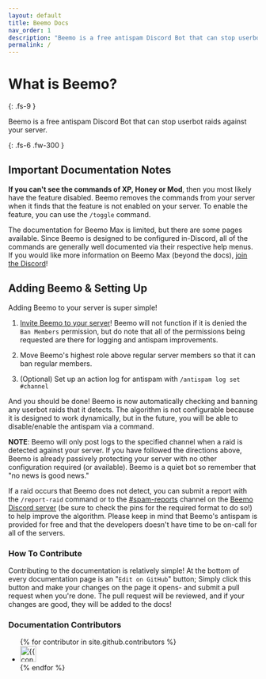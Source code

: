 ```yaml
---
layout: default
title: Beemo Docs
nav_order: 1
description: "Beemo is a free antispam Discord Bot that can stop userbot raids against your server."
permalink: /
---
```


# What is Beemo?
{: .fs-9 }

Beemo is a free antispam Discord Bot that can stop userbot raids against your server.

{: .fs-6 .fw-300 }

## Important Documentation Notes

**If you can't see the commands of XP, Honey or Mod**, then you most likely have the feature disabled. Beemo removes the commands from your server when it finds that the feature is not enabled on your server. To enable the feature, you can use the `/toggle` command.

The documentation for Beemo Max is limited, but there are some pages available. Since Beemo is designed to be configured in-Discord, all of the commands are generally well documented via their respective help menus. If you would like more information on Beemo Max (beyond the docs), [join the Discord](https://beemo.gg/Discord)!

## Adding Beemo & Setting Up 

Adding Beemo to your server is super simple!

1. [Invite Beemo to your server](https://beemo.gg/invite)! Beemo will not function if it is denied the `Ban Members` permission, but do note that all of the permissions being requested are there for logging and antispam improvements.

2. Move Beemo's highest role above regular server members so that it can ban regular members.

3. (Optional) Set up an action log for antispam with `/antispam log set #channel`

And you should be done! Beemo is now automatically checking and banning any userbot raids that it detects. The algorithm is not configurable because it is designed to work dynamically, but in the future, you will be able to disable/enable the antispam via a command.

**NOTE**: Beemo will only post logs to the specified channel when a raid is detected against your server. If you have followed the directions above, Beemo is already passively protecting your server with no other configuration required (or available).  Beemo is a quiet bot so remember that "no news is good news."

<a id="undetected-raids"></a>If a raid occurs that Beemo does not detect, you can submit a report with the `/report-raid` command or to the [#spam-reports](https://discord.com/channels/697474023914733575/856561090623569951) channel on the [Beemo Discord server](https://beemo.gg/discord) (be sure to check the pins for the required format to do so!) to help improve the algorithm. Please keep in mind that Beemo's antispam is provided for free and that the developers doesn't have time to be on-call for all of the servers.


### How To Contribute

Contributing to the documentation is relatively simple! At the bottom of every documentation page is an "`Edit on GitHub`" button; Simply click this button and make your changes on the page it opens- and submit a pull request when you're done. The pull request will be reviewed, and if your changes are good, they will be added to the docs!

### Documentation Contributors

<ul class="list-style-none">
{% for contributor in site.github.contributors %}
  <li class="d-inline-block mr-1">
     <a href="{{ contributor.html_url }}"><img src="{{ contributor.avatar_url }}" width="32" height="32" alt="{{ contributor.login }}"/></a>
  </li>
{% endfor %}
</ul>
